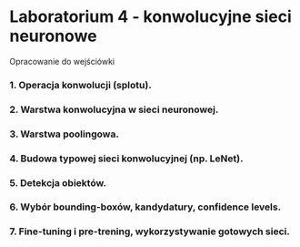 # Laboratorium 4 - konwolucyjne sieci neuronowe
Opracowanie do wejściówki


### 1. Operacja konwolucji (splotu).


### 2. Warstwa konwolucyjna w sieci neuronowej.


### 3. Warstwa poolingowa.


### 4. Budowa typowej sieci konwolucyjnej (np. LeNet).


### 5. Detekcja obiektów.


### 6. Wybór bounding-boxów, kandydatury, confidence levels.


### 7. Fine-tuning i pre-trening, wykorzystywanie gotowych sieci.


